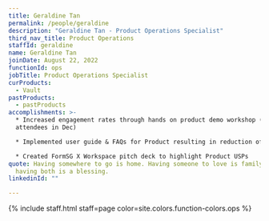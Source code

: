 ```yaml
---
title: Geraldine Tan
permalink: /people/geraldine
description: "Geraldine Tan - Product Operations Specialist"
third_nav_title: Product Operations
staffId: geraldine
name: Geraldine Tan
joinDate: August 22, 2022
functionId: ops
jobTitle: Product Operations Specialist
curProducts:
  - Vault
pastProducts:
  - pastProducts
accomplishments: >-
  * Increased engagement rates through hands on product demo workshop (564
  attendees in Dec)

  * Implemented user guide & FAQs for Product resulting in reduction of L1 tickets by 85.9%

  * Created FormSG X Workspace pitch deck to highlight Product USPs
quote: Having somewhere to go is home. Having someone to love is family. And
  having both is a blessing.
linkedinId: ""

---
```


{% include staff.html staff=page color=site.colors.function-colors.ops %}
